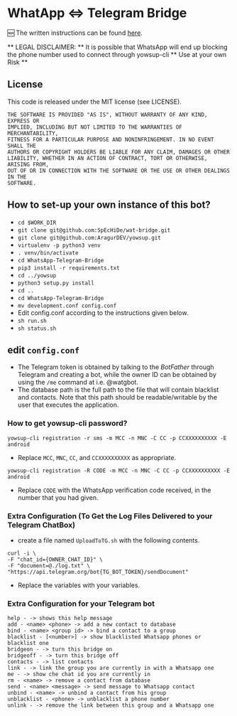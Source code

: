 # WhatApp <=> Telegram Bridge

🆕  The written instructions can be found [here](https://blog.shrimadhavuk.me/posts/2017/12/31/telegram-whatapp/).

** LEGAL DISCLAIMER: ** It is possible that WhatsApp will end up blocking the phone number used to connect through yowsup-cli ** Use at your own Risk **

## License

This code is released under the MIT license (see LICENSE).

```
THE SOFTWARE IS PROVIDED "AS IS", WITHOUT WARRANTY OF ANY KIND, EXPRESS OR
IMPLIED, INCLUDING BUT NOT LIMITED TO THE WARRANTIES OF MERCHANTABILITY,
FITNESS FOR A PARTICULAR PURPOSE AND NONINFRINGEMENT. IN NO EVENT SHALL THE
AUTHORS OR COPYRIGHT HOLDERS BE LIABLE FOR ANY CLAIM, DAMAGES OR OTHER
LIABILITY, WHETHER IN AN ACTION OF CONTRACT, TORT OR OTHERWISE, ARISING FROM,
OUT OF OR IN CONNECTION WITH THE SOFTWARE OR THE USE OR OTHER DEALINGS IN THE
SOFTWARE.
```

## How to set-up your own instance of this bot?

- ```cd $WORK_DIR```
- ```git clone git@github.com:SpEcHiDe/wat-bridge.git ```
- ```git clone git@github.com:AragurDEV/yowsup.git```
- ```virtualenv -p python3 venv```
- ```. venv/bin/activate```
- ```cd WhatsApp-Telegram-Bridge```
- ```pip3 install -r requirements.txt```
- ```cd ../yowsup```
- ```python3 setup.py install```
- ```cd .. ```
- ```cd WhatsApp-Telegram-Bridge```
- ```mv development.conf config.conf```
- Edit config.conf according to the instructions given below.
- ```sh run.sh```
- ```sh status.sh```

## edit ```config.conf```

- The Telegram token is obtained by talking to the *BotFather* through Telegram and creating a bot, while the owner ID can be obtained by using the `/me` command at i.e. @watgbot.
- The database path is the full path to the file that will contain blacklist and contacts. Note that this path should be readable/writable by the user that executes the application.

### How to get yowsup-cli password?

```
yowsup-cli registration -r sms -m MCC -n MNC -C CC -p CCXXXXXXXXXX -E android
```

- Replace ```MCC```, ```MNC```, ```CC```, and ```CCXXXXXXXXXX``` as appropriate.

```
yowsup-cli registration -R CODE -m MCC -n MNC -C CC -p CCXXXXXXXXXX -E android
```

- Replace ```CODE``` with the WhatsApp verification code received, in the number that you had given.

### Extra Configuration (To Get the Log Files Delivered to your Telegram ChatBox)

- create a file named `UploadToTG.sh` with the following contents.

```
curl -i \
-F "chat_id={OWNER_CHAT_ID}" \
-F "document=@./log.txt" \
"https://api.telegram.org/bot{TG_BOT_TOKEN}/sendDocument"
```

- Replace the variables with your variables.

### Extra Configuration for your Telegram bot
```
help - -> shows this help message
add - <name> <phone> -> add a new contact to database
bind - <name> <group id> -> bind a contact to a group
blacklist - [<number>] -> show blacklisted Whatsapp phones or blacklist one
bridgeon - -> turn this bridge on
bridgeoff - -> turn this bridge off
contacts - -> list contacts
link - -> link the group you are currently in with a Whatsapp one
me - -> show che chat id you are currently in
rm - <name> -> remove a contact from database
send - <name> <message> -> send message to Whatsapp contact
unbind - <name> -> unbind a contact from his group
unblacklist - <phone> -> unblacklist a phone number
unlink - -> remove the link between this group and a Whatsapp one
```

